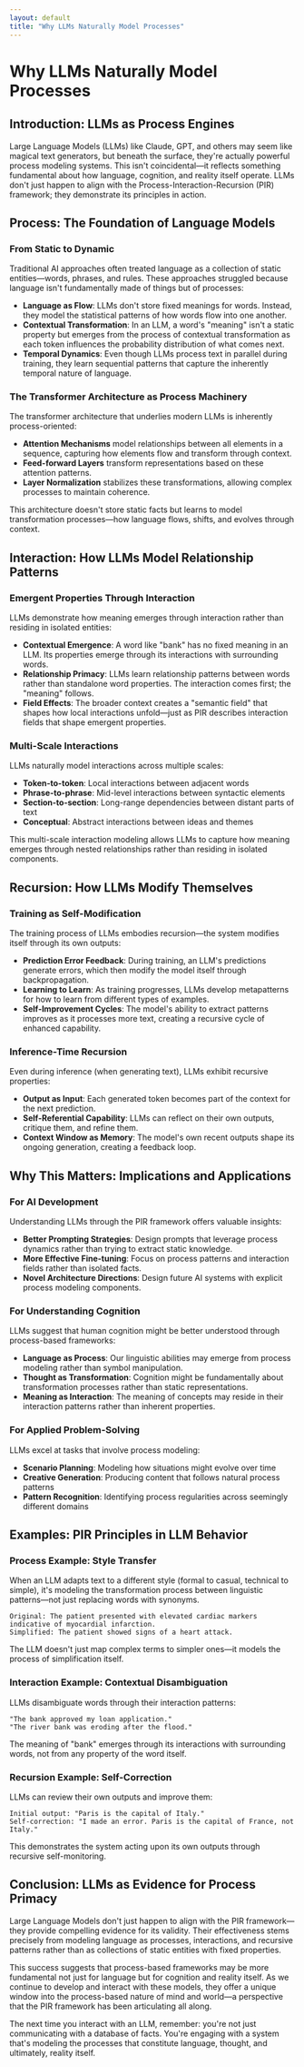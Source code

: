 ```yaml
---
layout: default
title: "Why LLMs Naturally Model Processes"
---
```


# Why LLMs Naturally Model Processes

## Introduction: LLMs as Process Engines

Large Language Models (LLMs) like Claude, GPT, and others may seem like magical text generators, but beneath the surface, they're actually powerful process modeling systems. This isn't coincidental—it reflects something fundamental about how language, cognition, and reality itself operate. LLMs don't just happen to align with the Process-Interaction-Recursion (PIR) framework; they demonstrate its principles in action.

## Process: The Foundation of Language Models

### From Static to Dynamic

Traditional AI approaches often treated language as a collection of static entities—words, phrases, and rules. These approaches struggled because language isn't fundamentally made of things but of processes:

- **Language as Flow**: LLMs don't store fixed meanings for words. Instead, they model the statistical patterns of how words flow into one another.
- **Contextual Transformation**: In an LLM, a word's "meaning" isn't a static property but emerges from the process of contextual transformation as each token influences the probability distribution of what comes next.
- **Temporal Dynamics**: Even though LLMs process text in parallel during training, they learn sequential patterns that capture the inherently temporal nature of language.

### The Transformer Architecture as Process Machinery

The transformer architecture that underlies modern LLMs is inherently process-oriented:

- **Attention Mechanisms** model relationships between all elements in a sequence, capturing how elements flow and transform through context.
- **Feed-forward Layers** transform representations based on these attention patterns.
- **Layer Normalization** stabilizes these transformations, allowing complex processes to maintain coherence.

This architecture doesn't store static facts but learns to model transformation processes—how language flows, shifts, and evolves through context.

## Interaction: How LLMs Model Relationship Patterns

### Emergent Properties Through Interaction

LLMs demonstrate how meaning emerges through interaction rather than residing in isolated entities:

- **Contextual Emergence**: A word like "bank" has no fixed meaning in an LLM. Its properties emerge through its interactions with surrounding words.
- **Relationship Primacy**: LLMs learn relationship patterns between words rather than standalone word properties. The interaction comes first; the "meaning" follows.
- **Field Effects**: The broader context creates a "semantic field" that shapes how local interactions unfold—just as PIR describes interaction fields that shape emergent properties.

### Multi-Scale Interactions

LLMs naturally model interactions across multiple scales:

- **Token-to-token**: Local interactions between adjacent words
- **Phrase-to-phrase**: Mid-level interactions between syntactic elements
- **Section-to-section**: Long-range dependencies between distant parts of text
- **Conceptual**: Abstract interactions between ideas and themes

This multi-scale interaction modeling allows LLMs to capture how meaning emerges through nested relationships rather than residing in isolated components.

## Recursion: How LLMs Modify Themselves

### Training as Self-Modification

The training process of LLMs embodies recursion—the system modifies itself through its own outputs:

- **Prediction Error Feedback**: During training, an LLM's predictions generate errors, which then modify the model itself through backpropagation.
- **Learning to Learn**: As training progresses, LLMs develop metapatterns for how to learn from different types of examples.
- **Self-Improvement Cycles**: The model's ability to extract patterns improves as it processes more text, creating a recursive cycle of enhanced capability.

### Inference-Time Recursion

Even during inference (when generating text), LLMs exhibit recursive properties:

- **Output as Input**: Each generated token becomes part of the context for the next prediction.
- **Self-Referential Capability**: LLMs can reflect on their own outputs, critique them, and refine them.
- **Context Window as Memory**: The model's own recent outputs shape its ongoing generation, creating a feedback loop.

## Why This Matters: Implications and Applications

### For AI Development

Understanding LLMs through the PIR framework offers valuable insights:

- **Better Prompting Strategies**: Design prompts that leverage process dynamics rather than trying to extract static knowledge.
- **More Effective Fine-tuning**: Focus on process patterns and interaction fields rather than isolated facts.
- **Novel Architecture Directions**: Design future AI systems with explicit process modeling components.

### For Understanding Cognition

LLMs suggest that human cognition might be better understood through process-based frameworks:

- **Language as Process**: Our linguistic abilities may emerge from process modeling rather than symbol manipulation.
- **Thought as Transformation**: Cognition might be fundamentally about transformation processes rather than static representations.
- **Meaning as Interaction**: The meaning of concepts may reside in their interaction patterns rather than inherent properties.

### For Applied Problem-Solving

LLMs excel at tasks that involve process modeling:

- **Scenario Planning**: Modeling how situations might evolve over time
- **Creative Generation**: Producing content that follows natural process patterns
- **Pattern Recognition**: Identifying process regularities across seemingly different domains

## Examples: PIR Principles in LLM Behavior

### Process Example: Style Transfer

When an LLM adapts text to a different style (formal to casual, technical to simple), it's modeling the transformation process between linguistic patterns—not just replacing words with synonyms.

```
Original: The patient presented with elevated cardiac markers indicative of myocardial infarction.
Simplified: The patient showed signs of a heart attack.
```

The LLM doesn't just map complex terms to simpler ones—it models the process of simplification itself.

### Interaction Example: Contextual Disambiguation

LLMs disambiguate words through their interaction patterns:

```
"The bank approved my loan application."
"The river bank was eroding after the flood."
```

The meaning of "bank" emerges through its interactions with surrounding words, not from any property of the word itself.

### Recursion Example: Self-Correction

LLMs can review their own outputs and improve them:

```
Initial output: "Paris is the capital of Italy."
Self-correction: "I made an error. Paris is the capital of France, not Italy."
```

This demonstrates the system acting upon its own outputs through recursive self-monitoring.

## Conclusion: LLMs as Evidence for Process Primacy

Large Language Models don't just happen to align with the PIR framework—they provide compelling evidence for its validity. Their effectiveness stems precisely from modeling language as processes, interactions, and recursive patterns rather than as collections of static entities with fixed properties.

This success suggests that process-based frameworks may be more fundamental not just for language but for cognition and reality itself. As we continue to develop and interact with these models, they offer a unique window into the process-based nature of mind and world—a perspective that the PIR framework has been articulating all along.

The next time you interact with an LLM, remember: you're not just communicating with a database of facts. You're engaging with a system that's modeling the processes that constitute language, thought, and ultimately, reality itself.
